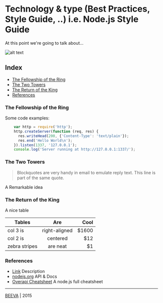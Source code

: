 # Technology & type (Best Practices, Style Guide, ..) i.e. Node.js Style Guide
At this point we're going to talk about...

![alt text](https://github.com/beeva/beeva-best-practices/blob/master/frontend/nodejs/static/nodejs.png "nodeJS")

## Index

* [The Fellowship of the Ring](#the-fellowship-of-the-ring)
* [The Two Towers](#the-two-towers)
* [The Return of the King](#the-return-of-the-king)
* [References](#references)

### The Fellowship of the Ring 
Some code examples: 
````javascript
    var http = require('http');
    http.createServer(function (req, res) {
      res.writeHead(200, {'Content-Type': 'text/plain'});
      res.end('Hello World\n');
    }).listen(1337, '127.0.0.1');
    console.log('Server running at http://127.0.0.1:1337/');
````

### The Two Towers

> Blockquotes are very handy in email to emulate reply text.
> This line is part of the same quote.

A Remarkable idea


### The Return of the King

A nice table

| Tables        | Are           | Cool  |
| ------------- |:-------------:| -----:|
| col 3 is      | right-aligned | $1600 |
| col 2 is      | centered      |   $12 |
| zebra stripes | are neat      |    $1 |


### References

* [Link](http://www.url.to) Description
* [nodejs.org](http://www.nodejs.org) API & Docs
* [Overapi Cheatsheet](http://overapi.com/nodejs/) A node.js full cheatsheet

___

[BEEVA](http://www.beeva.com) | 2015
